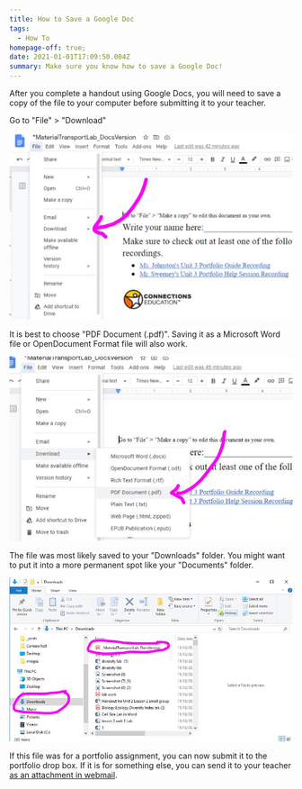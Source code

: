 ```yaml
---
title: How to Save a Google Doc
tags:
  - How To
homepage-off: true;
date: 2021-01-01T17:09:50.004Z
summary: Make sure you know how to save a Google Doc!
---
```

After you complete a handout using Google Docs, you will need to save a copy of the file to your computer before submitting it to your teacher.

Go to "File" > "Download"

![Go to "File" > "Download"](/static/img/file-download.jpg)

It is best to choose "PDF Document (.pdf)". Saving it as a Microsoft Word file or OpenDocument Format file will also work.

![Go to "File" > "Download"](/static/img/save-as-pdf.jpg)

The file was most likely saved to your "Downloads" folder. You might want to put it into a more permanent spot like your "Documents" folder.

![The file is in your downloads folder](/static/img/downloads-folder.jpg)

If this file was for a portfolio assignment, you can now submit it to the portfolio drop box. If it is for something else, you can send it to your teacher [as an attachment in webmail](https://sweeneyscience.github.io/biology-announcements/how-to-send-a-webmail-with-an-attachment/).